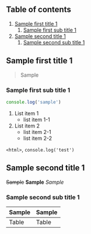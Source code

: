 ## Table of contents

1. [Sample first title 1](#sample-first-title-1)
   1. [Sample first sub title 1](#sample-first-sub-title-1)
1. [Sample second title 1](#sample-second-title-1)
   1. [Sample second sub title 1](#sample-second-sub-title-1)

## Sample first title 1

> Sample

### Sample first sub title 1

```javascript
console.log('sample')
```

1. List item 1
   - list item 1-1
1. List item 2
   - list item 2-1
   - list item 2-2

`<html>`, `console.log('test')`

## Sample second title 1

~~Sample~~
**Sample**
_Sample_

### Sample second sub title 1

| Sample | Sample |
| ------ | ------ |
| Table  | Table  |
